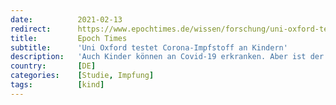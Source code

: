 ```yaml
---
date:          2021-02-13
redirect:      https://www.epochtimes.de/wissen/forschung/uni-oxford-testet-corona-impfstoff-an-kindern-a3447734.html
title:         Epoch Times
subtitle:      'Uni Oxford testet Corona-Impfstoff an Kindern'
description:   'Auch Kinder können an Covid-19 erkranken. Aber ist der Impfstoff für sie geeignet? In Großbritannien läuft eine erste Studie.'
country:       [DE]
categories:    [Studie, Impfung]
tags:          [kind]
---
```

